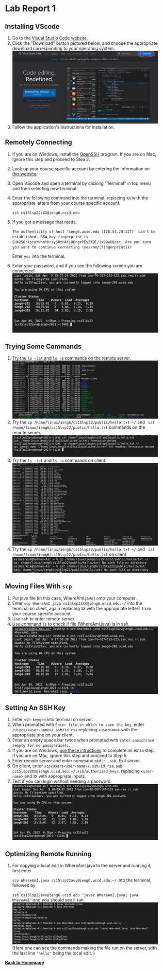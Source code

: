 # Lab Report 1
## Installing VScode
1. Go to the [Visual Studio Code website.](https://code.visualstudio.com/)
2. Click the "Download" button pictured below, and choose the appropriate download corresponding to your operating system.
![Image](vscode.png)
3. Follow the application's instructions for installation.

## Remotely Connecting
1. If you are on Windows, install the [OpenSSH](https://docs.microsoft.com/en-us/windows-server/administration/openssh/openssh_install_firstuse) program. If you are on Mac, ignore this step and proceed to Step 2.
2. Look up your course specific account by entering the information on [this website](https://sdacs.ucsd.edu/~icc/index.php).
3. Open VScode and open a terminal by clicking "Terminal" in top menu and then selecting new terminal.
4.  Enter the following command into the terminal, replacing `XX` with the appropriate letters from your course specific account.

    `ssh cs15lsp22zXX@ieng6.ucsd.edu`

5. If you get a message that reads:

    `The authenticity of host 'ieng6.ucsd.edu (128.54.70.227)' can't
be established.
RSA key fingerprint is
SHA256:ksruYwhnYH+sySHnHAtLUHngrPEyZTDl/1x99wUQcec.
Are you sure you want to continue connecting
(yes/no/[fingerprint])?`

    Enter `yes` into the terminal.

6. Enter your password, and if you see the following screen you are connected!
![Image](remotecon.png)

## Trying Some Commands
 1. Try the `ls -lat` and `ls -a` commands on the remote server.
 ![Image](lslat.png)
 2. Try the `cp /home/linux/ieng6/cs15lsp22/public/hello.txt ~/`  and ` cat /home/linux/ieng6/cs15lsp22/public/hello.txt` commands on the remote server.
 ![Image](cpcat.png)
 3. Try the `ls -lat` and `ls -a` commands on client.
 ![Image](lslatclient.png)
 4. Try the `cp /home/linux/ieng6/cs15lsp22/public/hello.txt ~/`  and ` cat /home/linux/ieng6/cs15lsp22/public/hello.txt` on client.
 ![Image](catclient.png)

## Moving Files With `scp`
1. Put java file (in this case, WhereAmI.java) onto your computer.
2. Enter `scp WhereAmI.java cs15lsp22XX@ieng6.ucsd.edu:~/` into the terminal on client, again replacing `XX` with the appropriate letters from your course specific account.
3. Use ssh to enter remote server.
4. Use command `ls` to check if file (WhereAmI.java) is in ssh.
![Image](scp.png)

## Setting An SSH Key
1. Enter `ssh-keygen` into terminal on server. 
2. When prompted with `Enter file in which to save the key`, enter `/Users/<user-name>/.ssh/id_rsa` replacing `<username>` with the appropriate one on your client. 
3. Enter an empty space bar twice when prompted with `Enter passphrase (empty for no passphrase):`.
4. If you are on Windows, [use these intructions](https://docs.microsoft.com/en-us/windows-server/administration/openssh/openssh_keymanagement#user-key-generation) to complete an extra step. If you are on Mac, ignore this step and proceed to Step 5. 
5. Enter remote server and enter command `mkdir .ssh`. Exit server.
6. On client, enter `scp/Users<user-name>/.ssh/id_rsa.pub
cs15lsp22XX@ieng6.ucsd.edu:~/.ssh/authorized_keys`, replacing `<user-name>` and `XX` with appropriate inputs.
7. Test if you can login without needing a password.
![Image](nopass.png)

## Optimizing Remote Running
1. For copying a local edit in WhereAmI.java to the server and running it, first enter 

    `scp WhereAmI.java cs15lsp22avv@ieng6.ucsd.edu:~/` into the terminal, followed by 
    
    `ssh cs15lsp22avv@ieng6.ucsd.edu "javac WhereAmI.java; java WhereAmI"` and you should see it run. 
![Image](remoterun.png)
(Here one can see the commands making the file run on the server, with the last line `"hello"` being the local edit. )


[**Back to Homepage**](https://szreik.github.io/cse15l-lab-reports)